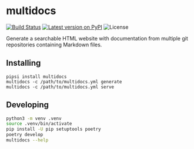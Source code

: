 # multidocs

[![Build Status](https://travis-ci.org/anlutro/multidocs.svg?branch=master)](https://travis-ci.org/anlutro/multidocs)
[![Latest version on PyPI](https://img.shields.io/pypi/v/multidocs?maxAge=2592000)](https://pypi.python.org/pypi/multidocs)
![License](https://img.shields.io/github/license/anlutro/multidocs.svg)

Generate a searchable HTML website with documentation from multiple git repositories containing Markdown files.

## Installing

```
pipsi install multidocs
multidocs -c /path/to/multidocs.yml generate
multidocs -c /path/to/multidocs.yml serve
```

## Developing

```bash
python3 -m venv .venv
source .venv/bin/activate
pip install -U pip setuptools poetry
poetry develop
multidocs --help
```
